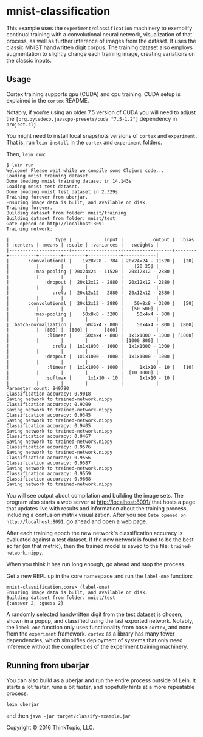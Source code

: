 # mnist-classification

This example uses the `experiment/classification` machinery to exemplify continual training with a convolutional neural network, visualization of that process, as well as further inference of images from the dataset. It uses the classic MNIST handwritten digit corpus. The training dataset also employs augmentation to slightly change each training image, creating variations on the classic inputs.

## Usage

Cortex training supports gpu (CUDA) and cpu training. CUDA setup is explained in the `cortex` README.

Notably, if you're using an older 7.5 version of CUDA you will need to adjust the `[org.bytedeco.javacpp-presets/cuda "7.5-1.2"]` dependency in `project.clj`

You might need to install local snapshots versions of `cortex` and `experiment`. That is, run `lein install` in the `cortex` and `experiment` folders.

Then, `lein run`:

```
$ lein run
Welcome! Please wait while we compile some Clojure code...
Loading mnist training dataset.
Done loading mnist training dataset in 14.143s
Loading mnist test dataset.
Done loading mnist test dataset in 2.329s
Training forever from uberjar.
Ensuring image data is built, and available on disk.
Training forever.
Building dataset from folder: mnist/training
Building dataset from folder: mnist/test
Gate opened on http://localhost:8091
Training network:

|                 type |            input |           output |  :bias | :centers | :means | :scale | :variances |   :weights |
|----------------------+------------------+------------------+--------+----------+--------+--------+------------+------------|
|       :convolutional |    1x28x28 - 784 | 20x24x24 - 11520 |   [20] |          |        |        |            |    [20 25] |
|         :max-pooling | 20x24x24 - 11520 |  20x12x12 - 2880 |        |          |        |        |            |            |
|             :dropout |  20x12x12 - 2880 |  20x12x12 - 2880 |        |          |        |        |            |            |
|                :relu |  20x12x12 - 2880 |  20x12x12 - 2880 |        |          |        |        |            |            |
|       :convolutional |  20x12x12 - 2880 |    50x8x8 - 3200 |   [50] |          |        |        |            |   [50 500] |
|         :max-pooling |    50x8x8 - 3200 |     50x4x4 - 800 |        |          |        |        |            |            |
| :batch-normalization |     50x4x4 - 800 |     50x4x4 - 800 |  [800] |          |  [800] |  [800] |      [800] |            |
|              :linear |     50x4x4 - 800 |  1x1x1000 - 1000 | [1000] |          |        |        |            | [1000 800] |
|                :relu |  1x1x1000 - 1000 |  1x1x1000 - 1000 |        |          |        |        |            |            |
|             :dropout |  1x1x1000 - 1000 |  1x1x1000 - 1000 |        |          |        |        |            |            |
|              :linear |  1x1x1000 - 1000 |      1x1x10 - 10 |   [10] |          |        |        |            |  [10 1000] |
|             :softmax |      1x1x10 - 10 |      1x1x10 - 10 |        |          |        |        |            |            |
Parameter count: 849780
Classification accuracy: 0.9018
Saving network to trained-network.nippy
Classification accuracy: 0.9209
Saving network to trained-network.nippy
Classification accuracy: 0.9345
Saving network to trained-network.nippy
Classification accuracy: 0.9405
Saving network to trained-network.nippy
Classification accuracy: 0.9467
Saving network to trained-network.nippy
Classification accuracy: 0.9576
Saving network to trained-network.nippy
Classification accuracy: 0.9556
Classification accuracy: 0.9587
Saving network to trained-network.nippy
Classification accuracy: 0.9559
Classification accuracy: 0.9668
Saving network to trained-network.nippy
```

You will see output about compilation and building the image sets. The program also starts a web server at [http://localhost:8091/](http://localhost:8091/) that hosts a page that updates live with results and information about the training process, including a confusion matrix visualization. After you see `Gate opened on http://localhost:8091`, go ahead and open a web page.

After each training epoch the new network's classification accuracy is evaluated against a test dataset. If the new network is found to be the best so far (on that metric), then the trained model is saved to the file: `trained-network.nippy`.

When you think it has run long enough, go ahead and stop the process.

Get a new REPL up in the core namespace and run the `label-one` function:

```
mnist-classification.core> (label-one)
Ensuring image data is built, and available on disk.
Building dataset from folder: mnist/test
{:answer 2, :guess 2}
```

A randomly selected handwritten digit from the test dataset is chosen, shown in a popup, and classified using the last exported network. Notably, the `label-one` function only uses functionality from base `cortex`, and none from the `experiment` framework. `cortex` as a library has many fewer dependencies, which simplifies deployment of systems that only need inference without the complexities of the experiment training machinery.

## Running from uberjar

You can also build as a uberjar and run the entire process outside of Lein. It starts a lot faster, runs a bit faster, and hopefully hints at a more repeatable process.

`lein uberjar`

and then `java -jar target/classify-example.jar`

Copyright © 2016 ThinkTopic, LLC.
